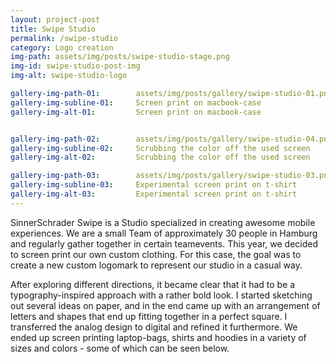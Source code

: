 ```yaml
---
layout: project-post
title: Swipe Studio
permalink: /swipe-studio
category: Logo creation
img-path: assets/img/posts/swipe-studio-stage.png
img-id: swipe-studio-post-img
img-alt: swipe-studio-logo

gallery-img-path-01:        assets/img/posts/gallery/swipe-studio-01.png
gallery-img-subline-01:     Screen print on macbook-case
gallery-img-alt-01:         Screen print on macbook-case


gallery-img-path-02:        assets/img/posts/gallery/swipe-studio-04.png
gallery-img-subline-02:     Scrubbing the color off the used screen
gallery-img-alt-02:         Scrubbing the color off the used screen

gallery-img-path-03:        assets/img/posts/gallery/swipe-studio-03.png
gallery-img-subline-03:     Experimental screen print on t-shirt
gallery-img-alt-03:         Experimental screen print on t-shirt
---
```


SinnerSchrader Swipe is a Studio specialized in creating awesome mobile experiences. We are a small Team of approximately 30 people in Hamburg and regularly gather together in certain teamevents. This year, we decided to screen print our own custom clothing. For this case, the goal was to create a new custom logomark to represent our studio in a casual way.

After exploring different directions, it became clear that it had to be a typography-inspired approach with a rather bold look. I started sketching out several ideas on paper, and in the end came up with an arrangement of letters and shapes that end up fitting together in a perfect square. I transferred the analog design to digital and refined it furthermore. We ended up screen printing laptop-bags, shirts and hoodies in a variety of sizes and colors - some of which can be seen below.